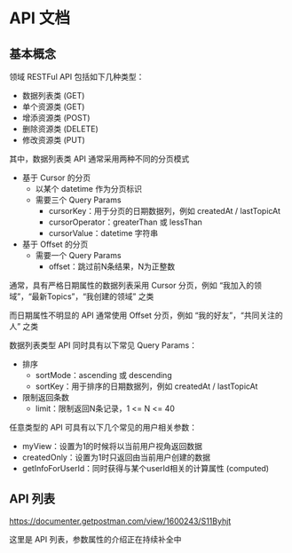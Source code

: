 # API 文档

## 基本概念

领域 RESTFul API 包括如下几种类型：

- 数据列表类 (GET)
- 单个资源类 (GET)
- 增添资源类 (POST)
- 删除资源类 (DELETE)
- 修改资源类 (PUT)



其中，数据列表类 API 通常采用两种不同的分页模式

- 基于 Cursor 的分页
  - 以某个 datetime 作为分页标识
  - 需要三个 Query Params
    - cursorKey：用于分页的日期数据列，例如 createdAt / lastTopicAt
    - cursorOperator：greaterThan 或 lessThan
    - cursorValue：datetime 字符串
- 基于 Offset 的分页
  - 需要一个 Query Params
    - offset：跳过前N条结果，N为正整数

通常，具有严格日期属性的数据列表采用 Cursor 分页，例如 “我加入的领域”，“最新Topics”，“我创建的领域” 之类

而日期属性不明显的 API 通常使用 Offset 分页，例如 “我的好友”，“共同关注的人” 之类



数据列表类型 API 同时具有以下常见 Query Params：

- 排序
  - sortMode：ascending 或 descending
  - sortKey：用于排序的日期数据列，例如 createdAt / lastTopicAt
- 限制返回条数
  - limit：限制返回N条记录，1 <= N <= 40



任意类型的 API 可具有以下几个常见的用户相关参数：

- myView：设置为1的时候将以当前用户视角返回数据
- createdOnly：设置为1时只返回由当前用户创建的数据
- getInfoForUserId：同时获得与某个userId相关的计算属性 (computed)



## API 列表

https://documenter.getpostman.com/view/1600243/S11Byhjt

这里是 API 列表，参数属性的介绍正在持续补全中
